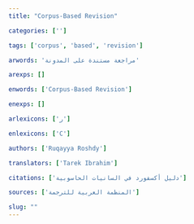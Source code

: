 ```yaml
---
title: "Corpus-Based Revision"

categories: ['']

tags: ['corpus', 'based', 'revision']

arwords: 'مراجعة مستندة على المدونة'

arexps: []

enwords: ['Corpus-Based Revision']

enexps: []

arlexicons: ['ر']

enlexicons: ['C']

authors: ['Ruqayya Roshdy']

translators: ['Tarek Ibrahim']

citations: ['دليل أكسفورد في السانيات الحاسوبية']

sources: ['المنظمة العربية للترجمة']

slug: ""
---
```

